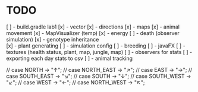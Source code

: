 # TODO
[ ] - build.gradle lab1
[x] - vector
[x] - directions
[x] - maps
[x] - animal movement
[x] - MapVisualizer (temp)
[x] - energy
[ ] - death (observer simulation)
[x] - genotype inheritance  
[x] - plant generating
[ ] - simulation config
[ ] - breeding
[ ] - javaFX
[ ] - textures (health status, plant, map, jungle, map)
[ ] - observers for stats
[ ] - exporting each day stats to csv
[ ] - animal tracking


//            case NORTH -> "↑";
//            case NORTH_EAST -> "↗";
//            case EAST -> "→";
//            case SOUTH_EAST -> "↘";
//            case SOUTH -> "↓";
//            case SOUTH_WEST -> "↙";
//            case WEST -> "←";
//            case NORTH_WEST -> "↖";

